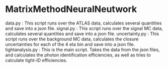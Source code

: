 # MatrixMethodNeuralNeutwork

data.py : This script runs over the ATLAS data, calculates several quantities and save into a json file.
signal.py : This script runs over the signal MC data, calculates several quantities and save into a json file.
uncertainty.py : This script runs over the background MC data, calculates the closure uncertainties for each of the 4 eta bin and save into a json file.
tightanalysis.py : This is the main script. Takes the data from the json files, and calculates the photon identification efficiencies, as well as tries to calculate tight-ID efficiencies.
